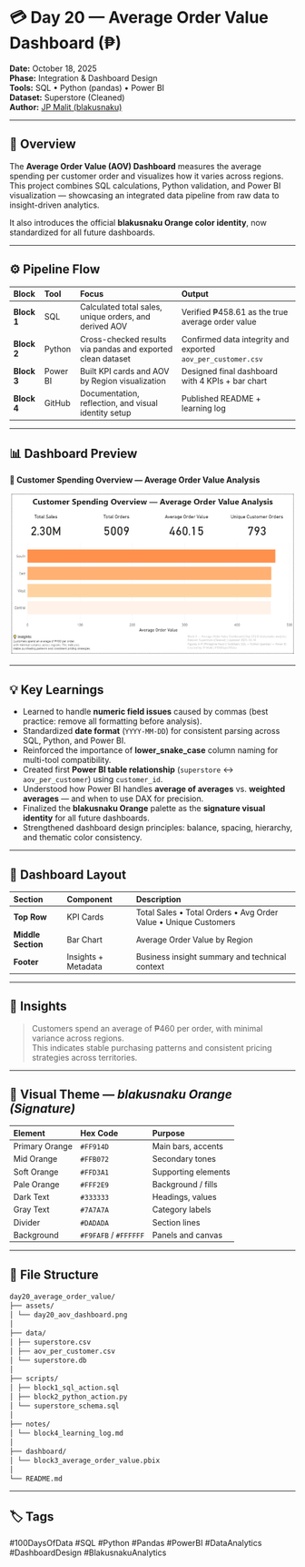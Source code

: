 # 💳 Day 20 — Average Order Value Dashboard (₱)

**Date:** October 18, 2025  
**Phase:** Integration & Dashboard Design  
**Tools:** SQL • Python (pandas) • Power BI  
**Dataset:** Superstore (Cleaned)  
**Author:** [JP Malit (blakusnaku)](https://github.com/blakusnaku)

---

## 🧭 Overview  
The **Average Order Value (AOV) Dashboard** measures the average spending per customer order and visualizes how it varies across regions.  
This project combines SQL calculations, Python validation, and Power BI visualization — showcasing an integrated data pipeline from raw data to insight-driven analytics.  

It also introduces the official **blakusnaku Orange color identity**, now standardized for all future dashboards.

---

## ⚙️ Pipeline Flow

| Block | Tool | Focus | Output |
|:------|:-----|:------|:--------|
| **Block 1** | SQL | Calculated total sales, unique orders, and derived AOV | Verified ₱458.61 as the true average order value |
| **Block 2** | Python | Cross-checked results via pandas and exported clean dataset | Confirmed data integrity and exported `aov_per_customer.csv` |
| **Block 3** | Power BI | Built KPI cards and AOV by Region visualization | Designed final dashboard with 4 KPIs + bar chart |
| **Block 4** | GitHub | Documentation, reflection, and visual identity setup | Published README + learning log |

---

## 📊 Dashboard Preview  

**📍 Customer Spending Overview — Average Order Value Analysis**  

![AOV Dashboard Preview](assets/day20_aov_dashboard.png)

---

## 💡 Key Learnings  
- Learned to handle **numeric field issues** caused by commas (best practice: remove all formatting before analysis).  
- Standardized **date format** (`YYYY-MM-DD`) for consistent parsing across SQL, Python, and Power BI.  
- Reinforced the importance of **lower_snake_case** column naming for multi-tool compatibility.  
- Created first **Power BI table relationship** (`superstore` ↔ `aov_per_customer`) using `customer_id`.  
- Understood how Power BI handles **average of averages** vs. **weighted averages** — and when to use DAX for precision.  
- Finalized the **blakusnaku Orange** palette as the **signature visual identity** for all future dashboards.  
- Strengthened dashboard design principles: balance, spacing, hierarchy, and thematic color consistency.

---

## 🧱 Dashboard Layout  

| Section | Component | Description |
|:--|:--|:--|
| **Top Row** | KPI Cards | Total Sales • Total Orders • Avg Order Value • Unique Customers |
| **Middle Section** | Bar Chart | Average Order Value by Region |
| **Footer** | Insights + Metadata | Business insight summary and technical context |

---

## 🧠 Insights  
> Customers spend an average of ₱460 per order, with minimal variance across regions.  
> This indicates stable purchasing patterns and consistent pricing strategies across territories.  

---

## 🎨 Visual Theme — *blakusnaku Orange (Signature)*  

| Element | Hex Code | Purpose |
|:--|:--|:--|
| Primary Orange | `#FF914D` | Main bars, accents |
| Mid Orange | `#FFB072` | Secondary tones |
| Soft Orange | `#FFD3A1` | Supporting elements |
| Pale Orange | `#FFF2E9` | Background / fills |
| Dark Text | `#333333` | Headings, values |
| Gray Text | `#7A7A7A` | Category labels |
| Divider | `#DADADA` | Section lines |
| Background | `#F9FAFB` / `#FFFFFF` | Panels and canvas |

---

## 📁 File Structure  

```
day20_average_order_value/
├── assets/
│ └── day20_aov_dashboard.png
│
├── data/
│ ├── superstore.csv
│ ├── aov_per_customer.csv
│ └── superstore.db
│
├── scripts/
│ ├── block1_sql_action.sql
│ ├── block2_python_action.py
│ └── superstore_schema.sql
│
├── notes/
│ └── block4_learning_log.md
│
├── dashboard/
│ └── block3_average_order_value.pbix
│
└── README.md
```

---

## 🏷️ Tags  
#100DaysOfData #SQL #Python #Pandas #PowerBI #DataAnalytics #DashboardDesign #BlakusnakuAnalytics

 
